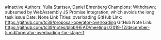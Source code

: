 #Inactive
Authors: Yulia Startsev, Daniel Ehrenberg
Champions: Withdrawn; subsumed by WebAssembly JS Promise Integration, which avoids the long task issue
Date: None
Link Titles: overloading
GitHub Link: https://github.com/tc39/proposal-operator-overloading
GitHub Note Link: https://github.com/tc39/notes/blob/HEAD/meetings/2019-12/december-5.md#operator-overloading-for-stage-1
